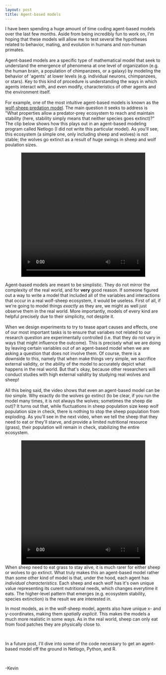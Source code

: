 ```yaml
---
layout: post
title: Agent-based models
---
```

<div style="text-align: left">
I have been spending a huge amount of time coding agent-based models over the last few months. Aside from being incredibly fun to work on, I'm hoping that these models will allow me to test several the hypotheses related to behavior, mating, and evolution in humans and non-human primates.
</div>

<br>

<div style="text-align: left">
Agent-based models are a specific type of mathematical model that seek to understand the emergence of phenomena at one level of organization (e.g. the human brain, a population of chimpanzees, or a galaxy) by modeling the behavior of 'agents' at lower levels (e.g. individual neurons, chimpanzees, or stars). Key to this kind of procedure is understanding the ways in which agents interact with, and even modify, characteristics of other agents and the environment itself.
</div>

<br>

<div style="text-align: left">
For example, one of the most intuitive agent-based models is known as the <a href="https://ccl.northwestern.edu/netlogo/models/WolfSheepPredation">wolf-sheep predation model</a>. The main question it seeks to address is "What properties allow a predator-prey ecosystem to reach and maintain stability (here, stability simply means that neither species goes extinct)?" The clip below shows how this plays out in an agent-based modeling program called Netlogo (I did not write this particular model). As you'll see, this ecosystem (a simple one, only including sheep and wolves) is not stable; the wolves go extinct as a result of huge swings in sheep and wolf poulation sizes.
</div>

<br>

<div style="text-align: center">
<video width="400" height="400" style="margin:0 auto" controls>
  <source src="/images/IMG_7462.mov" type="video/mp4">
</video>
</div>

<br>

<div style="text-align: left">
Agent-based models are meant to be simplistic. They do not mirror the complexity of the real world, and for <b>very</b> good reason. If someone figured out a way to write a model that included all of the variables and interactions that occur in a real wolf-sheep ecosystem, it would be useless. First of all, if we're going to model things <i>exactly</i> as they are, we might as well just observe them in the real world. More importantly, models of every kind are helpful precisely due to their simplicity, not despite it.
</div>

<br>

<div style="text-align: left">
When we design experiments to try to tease apart causes and effects, one of our most important tasks is to ensure that variabes not related to our research question are experimentally controlled (i.e. that they do not vary in ways that might influence the outcome). This is precisely what we are doing by leaving certain variables out of an agent-based model when we are asking a question that does not involve them. Of course, there is a downside to this, namely that when make things very simple, we sacrifice external validity, or the ability of the model to accurately depict what happens in the real world. But that's okay, because other researchers will conduct studies with high external validity by studying real wolves and sheep!
</div>

<br>

<div style="text-align: left">
All this being said, the video shows that even an agent-based model can be <i>too</i> simple. Why exactly do the wolves go extinct (to be clear, if you run the model many times, it is not always the wolves; sometimes the sheep die out)? It turns out that, while fluctuations in sheep population size keep wolf population size in check, there is nothing to stop the sheep population from exploding. As you'll see in the next video, when we tell the sheep that they need to eat or they'll starve, and provide a limited nutritional resource (grass), their population will remain in check, stabilizing the entire ecosystem.
</div>

<br>

<div style="text-align: center">
<video width="400" height="400" style="margin:0 auto" controls>
  <source src="/images/IMG_7464.mov" type="video/mp4">
</video>
</div>

<div style="text-align: left">
When sheep need to eat grass to stay alive, it is much rarer for either sheep or wolves to go extinct. What truly makes this an agent-based model rather than some other kind of model is that, under the hood, each agent has <i>individual characteristics</i>. Each sheep and each wolf has it's own unique value representing its curent nutritional needs, which changes everytime it eats. The higher-level pattern that emerges (e.g. ecosystem stability, species extinction) is the result we are interested in.
 
<br>

In most models, as in the wolf-sheep model, agents also have unique x- and y-coordinates, making them <i>spatially explicit</i>. This makes the models a much more realistic in some ways. As in the real world, sheep can only eat from food patches they are physically close to.

<br>

In a future post, I'll dive into some of the code necessary to get an agent-based model off the ground in Netlogo, Python, and R.

<br>

-Kevin
</div>
